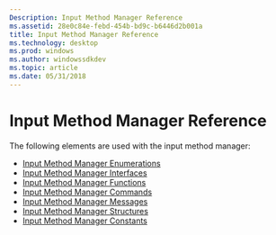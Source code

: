 ```yaml
---
Description: Input Method Manager Reference
ms.assetid: 28e0c84e-febd-454b-bd9c-b6446d2b001a
title: Input Method Manager Reference
ms.technology: desktop
ms.prod: windows
ms.author: windowssdkdev
ms.topic: article
ms.date: 05/31/2018
---
```


# Input Method Manager Reference

The following elements are used with the input method manager:

-   [Input Method Manager Enumerations](input-method-manager-enumerations.md)
-   [Input Method Manager Interfaces](input-method-manager-interfaces.md)
-   [Input Method Manager Functions](input-method-manager-functions.md)
-   [Input Method Manager Commands](input-method-manager-commands.md)
-   [Input Method Manager Messages](input-method-manager-messages.md)
-   [Input Method Manager Structures](input-method-manager-structures.md)
-   [Input Method Manager Constants](input-method-manager-constants.md)

 

 



